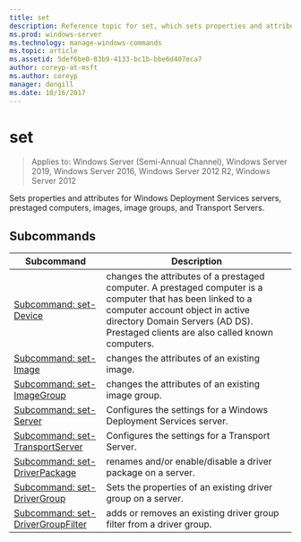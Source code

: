 ```yaml
---
title: set
description: Reference topic for set, which sets properties and attributes for Windows Deployment Services servers, prestaged computers, images, image groups, and Transport Servers.
ms.prod: windows-server
ms.technology: manage-windows-commands
ms.topic: article
ms.assetid: 5def6be0-83b9-4133-bc1b-bbe6d407eca7
author: coreyp-at-msft
ms.author: coreyp
manager: dongill
ms.date: 10/16/2017
---
```

# set

> Applies to: Windows Server (Semi-Annual Channel), Windows Server 2019, Windows Server 2016, Windows Server 2012 R2, Windows Server 2012

Sets properties and attributes for Windows Deployment Services servers, prestaged computers, images, image groups, and Transport Servers.

## Subcommands
|Subcommand|Description|
|-------|--------|
|[Subcommand: set-Device](subcommand-set-device.md)|changes the attributes of a prestaged computer. A prestaged computer is a computer that has been linked to a computer account object in active directory Domain Servers (AD DS). Prestaged clients are also called known computers.|
|[Subcommand: set-Image](subcommand-set-image.md)|changes the attributes of an existing image.|
|[Subcommand: set-ImageGroup](subcommand-set-imagegroup.md)|changes the attributes of an existing image group.|
|[Subcommand: set-Server](subcommand-set-server.md)|Configures the settings for a Windows Deployment Services server.|
|[Subcommand: set-TransportServer](subcommand-set-transportserver.md)|Configures the settings for a Transport Server.|
|[Subcommand: set-DriverPackage](subcommand-set-driverpackage.md)|renames and/or enable/disable a driver package on a server.|
|[Subcommand: set-DriverGroup](subcommand-set-drivergroup.md)|Sets the properties of an existing driver group on a server.|
|[Subcommand: set-DriverGroupFilter](subcommand-set-drivergroupfilter.md)|adds or removes an existing driver group filter from a driver group.|
